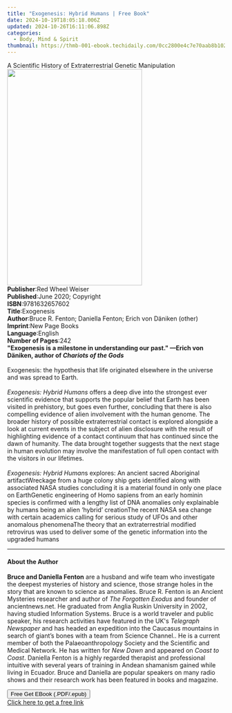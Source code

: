 ```yaml
---
title: "Exogenesis: Hybrid Humans | Free Book"
date: 2024-10-19T18:05:18.006Z
updated: 2024-10-26T16:11:06.898Z
categories:
  - Body, Mind & Spirit
thumbnail: https://thmb-001-ebook.techidaily.com/0cc2800e4c7e70aab8b1021d119b70b04952f9c331a8a479c191b3cb5d9fcf59.jpg
---
```

<main id="book-container">
  <div class="flex flex-col">
    <div class="book-brief flex-1 py-6 px-4 sm:p-6 md:py-10 md:px-8">
      <!-- brief-->
      <div class="book-brief-main">
        A Scientific History of Extraterrestrial Genetic Manipulation
      </div>
    </div>
    <div
      class="book-meta-info flex-1 grid gap-4 col-start-1 col-end-3 row-start-1 sm:mb-6 sm:grid-cols-4 lg:gap-6 lg:col-start-2 lg:row-end-6 lg:row-span-6 lg:mb-0"
    >
      <div
        class="book-meta-info-left place-content-center mt-4 p-4 text-sm leading-6 col-start-2 col-span-2 dark:text-slate-400"
      >
        <img
          class="w-full h-500 object-cover rounded-lg sm:h-255 sm:col-span-2 lg:col-span-full"
          src="https://img-001-ebook.techidaily.com/c10afeca8863a44cc7f3fa8674e9b06115684fcc31572071b5816e65ce6c9323.jpg"
          alt=""
          width="312"
          height="500"
        />
      </div>
      <div
        class="book-meta-info-right mt-2 col-start-1 row-start-2 col-span-3 self-center"
      >
        <!-- meta data  -->
        <div class="flex flex-col px-4 md:px-8">
          <div class="flex-1">
            <strong>Publisher</strong>:<span class="px-2"
              >Red Wheel Weiser</span
            >
          </div>
          <div class="flex-1">
            <strong>Published</strong>:<span class="px-2"
              >June 2020; Copyright</span
            >
          </div>
          <div class="flex-1">
            <strong>ISBN</strong>:<span class="px-2">9781632657602</span>
          </div>
          <div class="flex-1">
            <strong>Title</strong>:<span class="px-2">Exogenesis</span>
          </div>
          <div class="flex-1">
            <strong>Author</strong>:<span class="px-2"
              >Bruce R. Fenton; Daniella Fenton; Erich von Däniken (other)</span
            >
          </div>
          <div class="flex-1">
            <strong>Imprint</strong>:<span class="px-2">New Page Books</span>
          </div>
          <div class="flex-1">
            <strong>Language</strong>:<span class="px-2">English</span>
          </div>
          <div class="flex-1">
            <strong>Number of Pages</strong>:<span class="px-2">242</span>
          </div>
        </div>
      </div>
    </div>
    <div class="book-description flex-1 py-6 px-4 sm:p-6 md:py-10 md:px-8">
      <div class="book-description-main">
        <div accordion-content="" id="description">
          <b
            >"Exogenesis is a milestone in understanding our past." —Erich von
            Däniken, author of <i>Chariots of the Gods</i></b
          ><br /><br />
          Exogenesis: the hypothesis that life originated elsewhere in the
          universe and was spread to Earth.<br /><br /><i
            >Exogenesis: Hybrid Humans</i
          >
          offers a deep dive into the strongest ever scientific evidence that
          supports the popular belief that Earth has been visited in prehistory,
          but goes even further, concluding that there is also compelling
          evidence of alien involvement with the human genome. The broader
          history of possible extraterrestrial contact is explored alongside a
          look at current events in the subject of alien disclosure with the
          result of highlighting evidence of a contact continuum that has
          continued since the dawn of humanity. The data brought together
          suggests that the next stage in human evolution may involve the
          manifestation of full open contact with the visitors in our
          lifetimes.<br /><br /><i>Exogenesis: Hybrid Human</i>s explores: An
          ancient sacred Aboriginal artifactWreckage from a huge colony ship
          gets identified along with associated NASA studies concluding it is a
          material found in only one place on EarthGenetic engineering of Homo
          sapiens from an early hominin species is confirmed with a lengthy list
          of DNA anomalies only explainable by humans being an alien ‘hybrid’
          creationThe recent NASA sea change with certain academics calling for
          serious study of UFOs and other anomalous phenomenaThe theory that an
          extraterrestrial modified retrovirus was used to deliver some of the
          genetic information into the upgraded humans
        </div>
        <div class="accordion-fader"></div>
      </div>
    </div>
    <div class="book-excerpts flex-1 py-6 px-4 sm:p-6 md:py-10 md:px-8">
      <!-- excerpts-->
      <div class="book-excerpts-main">
        <hr />
        <h4 class="placeholder placeholder-heading">
          <span>About the Author</span>
        </h4>
        <p>
          <b>Bruce and Daniella Fenton</b> are a husband and wife team who
          investigate the deepest mysteries of history and science, those
          strange holes in the story that are known to science as anomalies.
          Bruce R. Fenton is an Ancient Mysteries researcher and author of
          <i>The Forgotten Exodus</i> and founder of ancientnews.net. He
          graduated from Anglia Ruskin University in 2002, having studied
          Information Systems. Bruce is a world traveler and public speaker, his
          research activities have featured in the UK's
          <i>Telegraph Newspaper</i> and has headed an expedition into the
          Caucasus mountains in search of giant’s bones with a team from Science
          Channel.. He is a current member of both the Palaeoanthropology
          Society and the Scientific and Medical Network. He has written for
          <i>New Dawn</i> and appeared on <i>Coast to Coast</i>. Daniella Fenton
          is a highly regarded therapist and professional intuitive with several
          years of training in Andean shamanism gained while living in Ecuador.
          Bruce and Daniella are popular speakers on many radio shows and their
          research work has been featured in books and magazine.
        </p>
      </div>
    </div>
    <div
      class="book-about-author flex-1 py-6 px-4 sm:p-6 md:py-10 md:px-8"
    ></div>
    <div class="book-free-get flex-1 py-6 px-4 sm:p-6 md:py-10 md:px-8">
      <button
        id="btn-free-get"
        class="bg-blue-500 hover:bg-blue-700 text-white font-bold py-2 px-4 rounded"
      >
        Free Get EBook (.PDF/.epub)
      </button>
      <div id="countdown-display" class="px-2 text-lg mt-2"></div>
      <a
        id="free-link"
        class="hidden bg-blue-500 hover:bg-blue-700 text-white font-bold py-2 px-4 rounded"
        href="https://www.ebooks.com/en-us/book/209780333/exogenesis-hybrid-humans/bruce-r-fenton/"
        target="_blank"
        >Click here to get a free link</a
      >
    </div>
    <script>
      let countdownTime = 0;
      let countdownInterval = null;
      document
        .getElementById('btn-free-get')
        .addEventListener('click', startCountdown);
      function startCountdown() {
        countdownTime = new Date().getTime() + 60000 * 3;
        countdownInterval = setInterval(updateCountdown, 1000);
        document.getElementById('btn-free-get').disabled = true;
        document
          .getElementById('btn-free-get')
          .classList.add('bg-gray-500', 'cursor-not-allowed');
      }
      function updateCountdown() {
        let currentTime = new Date().getTime();
        let timeLeft = countdownTime - currentTime;
        let secondsLeft = Math.floor(timeLeft / 1000);
        document.getElementById('countdown-display').innerHTML =
          `Remaining time: ${secondsLeft} seconds.`;
        if (secondsLeft <= 0) {
          clearInterval(countdownInterval);
          document.getElementById('btn-free-get').classList.add('hidden');
          document.getElementById('free-link').classList.remove('hidden');
          document.getElementById('countdown-display').innerHTML = '';
        }
      }
    </script>
  </div>
</main>

<ins class="adsbygoogle"
      style="display:block"
      data-ad-client="ca-pub-7571918770474297"
      data-ad-slot="8358498916"
      data-ad-format="auto"
      data-full-width-responsive="true"></ins>
    